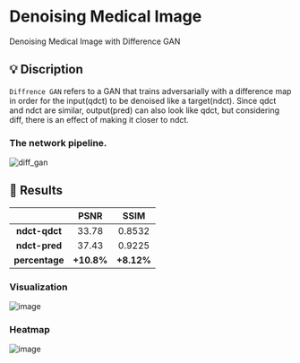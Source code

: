# Denoising Medical Image
Denoising Medical Image with Difference GAN

## 💡 Discription
```Diffrence GAN``` refers to a GAN that trains adversarially with a difference map in order for the input(qdct) to be denoised like a target(ndct).
Since qdct and ndct are similar, output(pred) can also look like qdct, but considering diff, there is an effect of making it closer to ndct.

### The network pipeline.  
![diff_gan](https://github.com/SkiddieAhn/HW-Denoising-Image/assets/52392658/8e8b8d87-fb47-4419-8a18-88eea2904a52)

## 📖 Results
|                       |PSNR    |SSIM   |
|:--------------:|:-----------:|:-----------:|
| **ndct-qdct**  |    33.78    |0.8532|
| **ndct-pred**  |    37.43    | 0.9225 |
| **percentage**  |   **+10.8%**   | **+8.12%**|

### Visualization  
![image](https://github.com/SkiddieAhn/HW-Denoising-Image/assets/52392658/31ddfe03-b4f9-4458-aa09-8c987d27e057)
### Heatmap
![image](https://github.com/SkiddieAhn/HW-Denoising-Image/assets/52392658/ff3b79ab-d6b1-4f05-86ca-399f4ee5ffa9)


